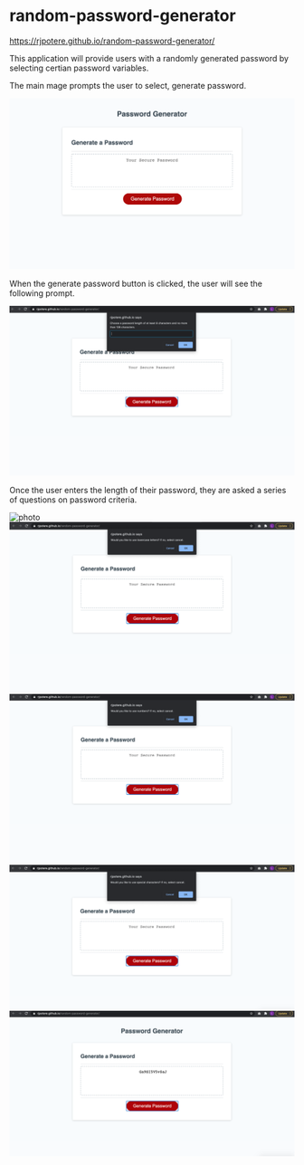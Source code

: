 # random-password-generator

https://rjpotere.github.io/random-password-generator/

This application will provide users with a randomly generated password by selecting certian password variables.

The main mage prompts the user to select, generate password. 

![photo](assets/images/password-generator.png)

When the generate password button is clicked, the user will see the following prompt.

![photo](assets/images/screen-shot-password.png)

Once the user enters the length of their password, they are asked a series of questions on password criteria.

![photo](assets/images/upper)
![photo](assets/images/lowercase.png)
![photo](assets/images/number.png)
![photo](assets/images/special-chara.png)
![photo](assets/images/password-created.png)



